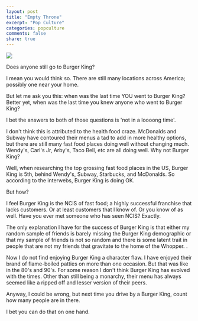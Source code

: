 ```yaml
---
layout: post
title: "Empty Throne"
excerpt: "Pop Culture"
categories: popculture
comments: false
share: true
---
```


![](https://orig00.deviantart.net/77ca/f/2013/304/4/0/burger_king_kingdom_by_isabellaprice-d6sgi69.png)



Does anyone still go to Burger King?


I mean you would think so. There are still many locations across America; possibly one near your home. 


But let me ask you this: when was the last time YOU went to Burger King? Better yet, when was the last time you knew anyone who went to Burger King?



I bet the answers to both of those questions is 'not in a loooong time'.




I don't think this is attributed to the health food craze. McDonalds and Subway have contoured their menus a tad to add in more healthy options, but there are still many fast food places doing well without changing much. Wendy's, Carl's Jr, Arby's, Taco Bell, etc are all doing well. Why not Burger King?



Well, when researching the top grossing fast food places in the US, Burger King is 5th, behind Wendy's, Subway, Starbucks, and McDonalds. So according to the interwebs, Burger King is doing OK. 

But how?

I feel Burger King is the NCIS of fast food; a highly successful franchise that lacks customers. Or at least customers that I know of. Or you know of as well. Have you ever met someone who has seen NCIS? Exactly.


The only explanation I have for the success of Burger King is that either my random sample of friends is barely missing the Burger King demographic or that my sample of friends is not so random and there is some latent trait in people that are not my friends that gravitate to the home of the Whopper. . 


Now I do not find enjoying Burger King a character flaw. I have enjoyed their brand of flame-boiled patties on more than one occasion. But that was like in the 80's and 90's. For some reason I don't think Burger King has evolved with the times. Other than still being a monarchy, their menu has always seemed like a ripped off and lesser version of their peers.


Anyway, I could be wrong, but next time you drive by a Burger King, count how many people are in there. 


I bet you can do that on one hand.














